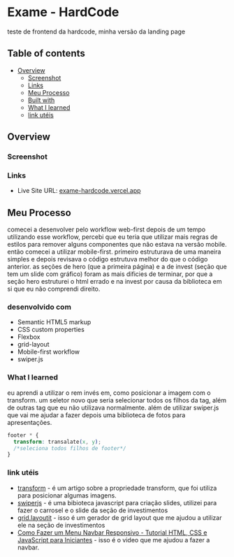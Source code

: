 # Exame - HardCode

teste de frontend da hardcode, minha versão da landing page

## Table of contents

- [Overview](#overview)
  - [Screenshot](#screenshot)
  - [Links](#links)
  - [Meu Processo](#Meu-Processo)
  - [Built with](#built-with)
  - [What I learned](#what-i-learned)
  - [link utéis](#link-utéis)

## Overview

### Screenshot

### Links

- Live Site URL: [exame-hardcode.vercel.app](http://exame-hardcode.vercel.app/ 'exame-hardcode.vercel.app')

## Meu Processo

comecei a desenvolver pelo workflow web-first depois de um tempo utilizando esse workflow, percebi que eu teria que utilizar mais regras de estilos para remover alguns componentes que não estava na versão mobile. então comecei a utilizar mobile-first. primeiro estruturava de uma maneira simples e depois revisava o código estrutuva melhor do que o código anterior. as seções de hero (que a primeira página) e a de invest (seção que tem um slide com gráfico) foram as mais dificies de terminar, por que a seção hero estruturei o html errado e na invest por causa da biblioteca em si que eu não comprendi direito.

### desenvolvido com

- Semantic HTML5 markup
- CSS custom properties
- Flexbox
- grid-layout
- Mobile-first workflow
- swiper.js

### What I learned

eu aprendi a utilizar o rem invés em, como posicionar a imagem com o transform. um seletor novo que seria selecionar todos os filhos da tag, além de outras tag que eu não utilizava normalmente. além de utilizar swiper.js que vai me ajudar a fazer depois uma biblioteca de fotos para apresentações.

```css
footer * {
  transform: transalate(x, y);
  /*seleciona todos filhos de footer*/
}
```

### link utéis

- [transform](https://developer.mozilla.org/pt-BR/docs/Web/CSS/transform) - é um artigo sobre a propriedade transform, que foi utiliza para posicionar algumas imagens.
- [swiperjs](https://swiperjs.com) - é uma bibioteca javascript para criação slides, utilizei para fazer o carrosel e o slide da seção de investimentos
- [grid.layoutit](https://grid.layoutit.com/) - isso é um gerador de grid layout que me ajudou a utilizar ele na seção de investimentos
- [Como Fazer um Menu Navbar Responsivo - Tutorial HTML, CSS e JavaScript para Iniciantes](https://youtu.be/bHRXRYTppHM) - isso é o video que me ajudou a fazer a navbar.
